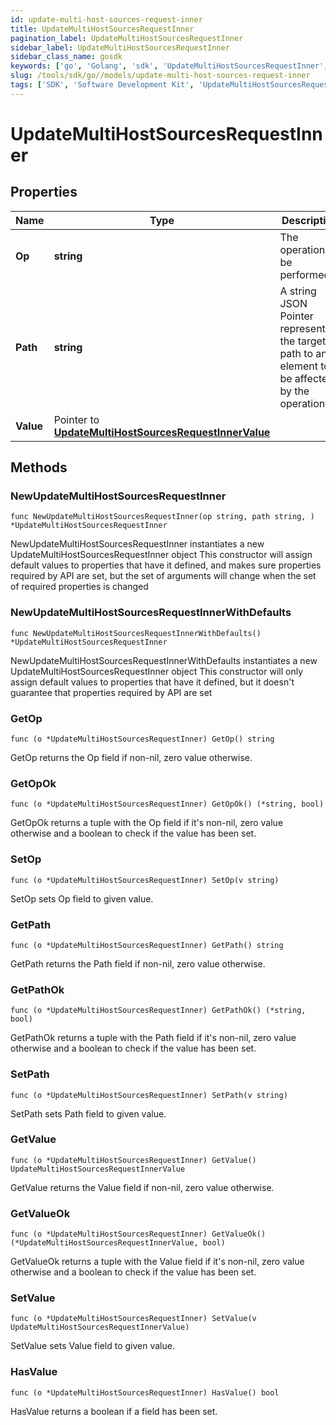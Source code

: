 ```yaml
---
id: update-multi-host-sources-request-inner
title: UpdateMultiHostSourcesRequestInner
pagination_label: UpdateMultiHostSourcesRequestInner
sidebar_label: UpdateMultiHostSourcesRequestInner
sidebar_class_name: gosdk
keywords: ['go', 'Golang', 'sdk', 'UpdateMultiHostSourcesRequestInner', 'UpdateMultiHostSourcesRequestInner'] 
slug: /tools/sdk/go//models/update-multi-host-sources-request-inner
tags: ['SDK', 'Software Development Kit', 'UpdateMultiHostSourcesRequestInner', 'UpdateMultiHostSourcesRequestInner']
---
```


# UpdateMultiHostSourcesRequestInner

## Properties

Name | Type | Description | Notes
------------ | ------------- | ------------- | -------------
**Op** | **string** | The operation to be performed | 
**Path** | **string** | A string JSON Pointer representing the target path to an element to be affected by the operation | 
**Value** | Pointer to [**UpdateMultiHostSourcesRequestInnerValue**](update-multi-host-sources-request-inner-value) |  | [optional] 

## Methods

### NewUpdateMultiHostSourcesRequestInner

`func NewUpdateMultiHostSourcesRequestInner(op string, path string, ) *UpdateMultiHostSourcesRequestInner`

NewUpdateMultiHostSourcesRequestInner instantiates a new UpdateMultiHostSourcesRequestInner object
This constructor will assign default values to properties that have it defined,
and makes sure properties required by API are set, but the set of arguments
will change when the set of required properties is changed

### NewUpdateMultiHostSourcesRequestInnerWithDefaults

`func NewUpdateMultiHostSourcesRequestInnerWithDefaults() *UpdateMultiHostSourcesRequestInner`

NewUpdateMultiHostSourcesRequestInnerWithDefaults instantiates a new UpdateMultiHostSourcesRequestInner object
This constructor will only assign default values to properties that have it defined,
but it doesn't guarantee that properties required by API are set

### GetOp

`func (o *UpdateMultiHostSourcesRequestInner) GetOp() string`

GetOp returns the Op field if non-nil, zero value otherwise.

### GetOpOk

`func (o *UpdateMultiHostSourcesRequestInner) GetOpOk() (*string, bool)`

GetOpOk returns a tuple with the Op field if it's non-nil, zero value otherwise
and a boolean to check if the value has been set.

### SetOp

`func (o *UpdateMultiHostSourcesRequestInner) SetOp(v string)`

SetOp sets Op field to given value.


### GetPath

`func (o *UpdateMultiHostSourcesRequestInner) GetPath() string`

GetPath returns the Path field if non-nil, zero value otherwise.

### GetPathOk

`func (o *UpdateMultiHostSourcesRequestInner) GetPathOk() (*string, bool)`

GetPathOk returns a tuple with the Path field if it's non-nil, zero value otherwise
and a boolean to check if the value has been set.

### SetPath

`func (o *UpdateMultiHostSourcesRequestInner) SetPath(v string)`

SetPath sets Path field to given value.


### GetValue

`func (o *UpdateMultiHostSourcesRequestInner) GetValue() UpdateMultiHostSourcesRequestInnerValue`

GetValue returns the Value field if non-nil, zero value otherwise.

### GetValueOk

`func (o *UpdateMultiHostSourcesRequestInner) GetValueOk() (*UpdateMultiHostSourcesRequestInnerValue, bool)`

GetValueOk returns a tuple with the Value field if it's non-nil, zero value otherwise
and a boolean to check if the value has been set.

### SetValue

`func (o *UpdateMultiHostSourcesRequestInner) SetValue(v UpdateMultiHostSourcesRequestInnerValue)`

SetValue sets Value field to given value.

### HasValue

`func (o *UpdateMultiHostSourcesRequestInner) HasValue() bool`

HasValue returns a boolean if a field has been set.


